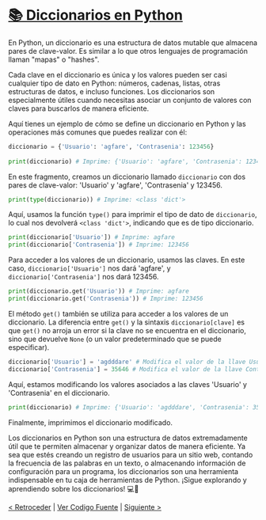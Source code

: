 # [📚 Diccionarios en Python](https://github.com/YonRasgg/Curso-de-Python-Desde-Cero/blob/main/7.%20Estructuras%20de%20Datos/3.Diccionarios.py)

En Python, un diccionario es una estructura de datos mutable que almacena pares de clave-valor. Es similar a lo que otros lenguajes de programación llaman "mapas" o "hashes".

Cada clave en el diccionario es única y los valores pueden ser casi cualquier tipo de dato en Python: números, cadenas, listas, otras estructuras de datos, e incluso funciones. Los diccionarios son especialmente útiles cuando necesitas asociar un conjunto de valores con claves para buscarlos de manera eficiente.

Aquí tienes un ejemplo de cómo se define un diccionario en Python y las operaciones más comunes que puedes realizar con él:

```python
diccionario = {'Usuario': 'agfare', 'Contrasenia': 123456}
 
print(diccionario) # Imprime: {'Usuario': 'agfare', 'Contrasenia': 123456}
```

En este fragmento, creamos un diccionario llamado `diccionario` con dos pares de clave-valor: 'Usuario' y 'agfare', 'Contrasenia' y 123456.

```python
print(type(diccionario)) # Imprime: <class 'dict'>
```

Aquí, usamos la función `type()` para imprimir el tipo de dato de `diccionario`, lo cual nos devolverá `<class 'dict'>`, indicando que es de tipo diccionario.

```python
print(diccionario['Usuario']) # Imprime: agfare
print(diccionario['Contrasenia']) # Imprime: 123456
```

Para acceder a los valores de un diccionario, usamos las claves. En este caso, `diccionario['Usuario']` nos dará 'agfare', y `diccionario['Contrasenia']` nos dará 123456.

```python
print(diccionario.get('Usuario')) # Imprime: agfare
print(diccionario.get('Contrasenia')) # Imprime: 123456
```

El método `get()` también se utiliza para acceder a los valores de un diccionario. La diferencia entre `get()` y la sintaxis `diccionario[clave]` es que `get()` no arroja un error si la clave no se encuentra en el diccionario, sino que devuelve `None` (o un valor predeterminado que se puede especificar).

```python
diccionario['Usuario'] = 'agdddare' # Modifica el valor de la llave Usuario
diccionario['Contrasenia'] = 35646 # Modifica el valor de la llave Contrasenia
```

Aquí, estamos modificando los valores asociados a las claves 'Usuario' y 'Contrasenia' en el diccionario.

```python
print(diccionario) # Imprime: {'Usuario': 'agdddare', 'Contrasenia': 35646}
```

Finalmente, imprimimos el diccionario modificado.

Los diccionarios en Python son una estructura de datos extremadamente útil que te permiten almacenar y organizar datos de manera eficiente. Ya sea que estés creando un registro de usuarios para un sitio web, contando la frecuencia de las palabras en un texto, o almacenando información de configuración para un programa, los diccionarios son una herramienta indispensable en tu caja de herramientas de Python. ¡Sigue explorando y aprendiendo sobre los diccionarios! 💻🐍

[< Retroceder](https://github.com/YonRasgg/Curso-de-Python-Desde-Cero/blob/main/7.%20Estructuras%20de%20Datos/2.Tuplas.md) | [Ver Codigo Fuente](https://github.com/YonRasgg/Curso-de-Python-Desde-Cero/blob/main/7.%20Estructuras%20de%20Datos/3.Diccionarios.py) | [Siguiente >](https://github.com/YonRasgg/Curso-de-Python-Desde-Cero/blob/main/7.%20Estructuras%20de%20Datos/4.Conjuntos.md)
